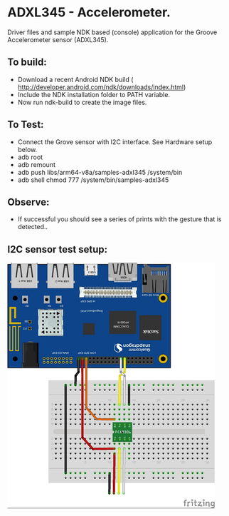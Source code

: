 ADXL345 - Accelerometer.
=======================

 Driver files and sample NDK based (console) application for the Groove Accelerometer sensor (ADXL345).

## To build: 
 - Download a recent Android NDK build ( http://developer.android.com/ndk/downloads/index.html) 
 - Include the NDK installation folder to PATH variable.
 - Now run ndk-build to create the image files.
 
 
## To Test:
 - Connect the Grove sensor with I2C interface. See Hardware setup below.
 - adb root
 - adb remount
 - adb push libs/arm64-v8a/samples-adxl345 /system/bin
 - adb shell chmod 777 /system/bin/samples-adxl345
 
## Observe: 
 - If successful you should see a series of prints with the gesture that is detected.. 
 
## I2C sensor test setup:

 ![](./../images/410c_I2C_interface.png)
